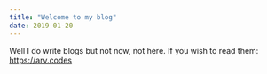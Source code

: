 ```yaml
---
title: "Welcome to my blog"
date: 2019-01-20
---
```


Well I do write blogs but not now, not here. If you wish to read them: https://arv.codes
